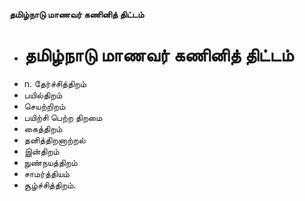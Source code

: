 **தமிழ்நாடு மாணவர் கணினித் திட்டம்**
- # தமிழ்நாடு மாணவர் கணினித் திட்டம்
- n. தேர்ச்சித்திறம்
- பயில்திறம்
- செயற்றிறம்
- பயிற்சி பெற்ற திறமை
- கைத்திறம்
- தனித்திறனாற்றல்
- இன்திறம்
- நுண்நயத்திறம்
- சாமர்த்தியம்
- சூழ்ச்சித்திறம்.

